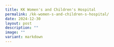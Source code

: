 ```yaml
---
title: KK Women's and Children's Hospital
permalink: /kk-women-s-and-children-s-hospital/
date: 2024-12-30
layout: post
description: ""
image: ""
variant: markdown
---
```

